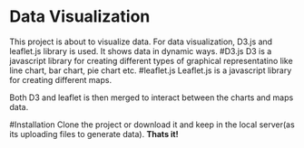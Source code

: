 # Data Visualization
This project is about to visualize data. For data visualization, D3.js and leaflet.js library is used. It shows data in dynamic ways.
#D3.js
D3 is a javascript library for creating different types of graphical representatino like line chart, bar chart, pie chart etc.
#leaflet.js
Leaflet.js is a javascript library for creating different maps.

Both D3 and leaflet is then merged to interact between the charts and maps data.

#Installation
Clone the project or download it and keep in the local server(as its uploading files to generate data). <b>Thats it!
